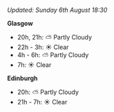 *Updated: Sunday 6th August 18:30*

**Glasgow**

* 20h, 21h: :partly_sunny: Partly Cloudy
* 22h - 3h: :sunny: Clear
* 4h - 6h: :partly_sunny: Partly Cloudy
* 7h: :sunny: Clear

**Edinburgh**

* 20h: :partly_sunny: Partly Cloudy
* 21h - 7h: :sunny: Clear
